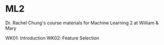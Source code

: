 # ML2
Dr. Rachel Chung's course materials for Machine Learning 2 at William &amp; Mary

WK01: Introduction
WK02: Feature Selection
